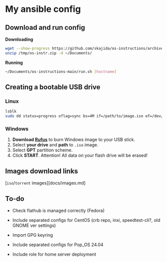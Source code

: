 # My ansible config

## Download and run config

**Downloading**

```bash
wget --show-progress https://github.com/skajida/os-instructions/archive/refs/heads/main.zip -O /tmp/os-instr.zip
unzip /tmp/os-instr.zip -d ~/Documents/
```

**Running**

```bash
~/Documents/os-instructions-main/run.sh [hostname]
```

## Creating a bootable USB drive

### Linux

```bash
lsblk
sudo dd status=progress oflag=sync bs=4M if=/path/to/image.iso of=/dev/sd?
```

### Windows

1. **Download [Rufus](https://github.com/pbatard/rufus/releases/latest/)** to burn  Windows image to your USB stick.
2. Select **your drive** and **path** to `.iso` image.
3. Select **GPT** partition scheme.
4. Click **START**. Attention! All data on your flash drive will be erased!

## Images download links

[`iso`/`torrent` images][docs/images.md]

## To-do

* Check flathub is managed correctly (Fedora)
* Include separated configs for CentOS (crb repo, inxi, speedtest-cli?, old GNOME ver settings)
* Import GPG keyring

* Include separated configs for Pop_OS 24.04
* Include role for home server deployment
